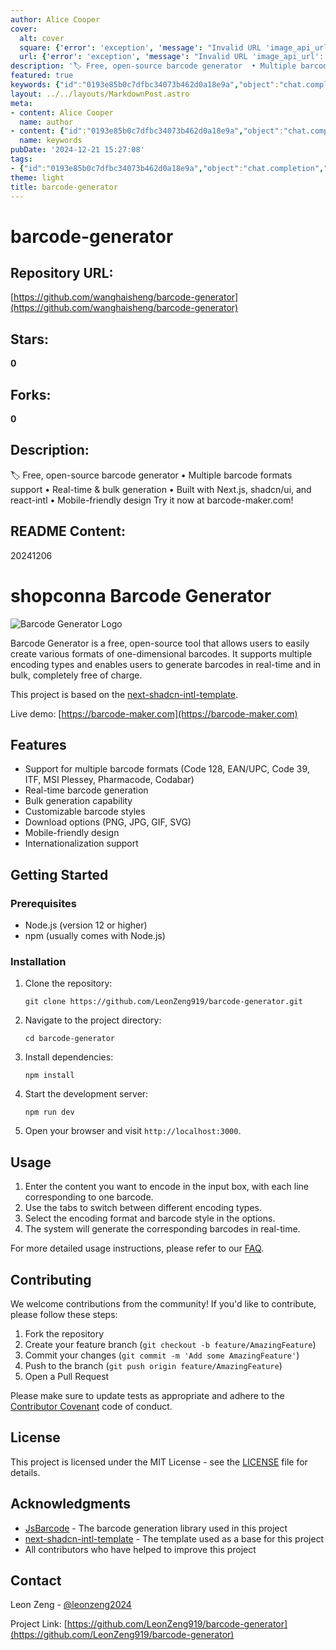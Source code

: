 ```yaml
---
author: Alice Cooper
cover:
  alt: cover
  square: {'error': 'exception', 'message': "Invalid URL 'image_api_url': No scheme supplied. Perhaps you meant https://image_api_url?"}
  url: {'error': 'exception', 'message': "Invalid URL 'image_api_url': No scheme supplied. Perhaps you meant https://image_api_url?"}
description: '🏷️ Free, open-source barcode generator  • Multiple barcode formats support • Real-time & bulk generation • Built with Next.js, shadcn/ui, and react-intl • Mobile-friendly design  Try it now at barcode-maker.com!'
featured: true
keywords: {"id":"0193e85b0c7dfbc34073b462d0a18e9a","object":"chat.completion","created":1734770101,"model":"Qwen/Qwen2.5-7B-Instruct","choices":[{"index":0,"message":{"role":"assistant","content":"### Keywords\n- barcode generator\n- free\n- open-source\n- multiple barcode formats\n- real-time generation\n- bulk generation\n- Next.js\n- shadcn/ui\n- react-intl\n- mobile-friendly\n- customizable\n- download options\n- internationalization support\n\n### Tags\n- #FreeSoftware\n- #OpenSource\n- #BarcodeGenerator\n- #RealTime\n- #BulkGeneration\n- #NextJS\n- #ShadcnUI\n- #ReactIntl\n- #MobileFriendly\n- #MultipleFormats\n- #DownloadOptions\n- #InternationalizationSupport\n- #Coding\n- #DeveloperTools\n- #WebDevelopment\n- #Programming\n- #Tech\n- #Project\n- #SourceCode\n- #Contributing\n- #MITLicense\n- #CommunityProjects"},"finish_reason":"stop"}],"usage":{"prompt_tokens":793,"completion_tokens":170,"total_tokens":963},"system_fingerprint":""}
layout: ../../layouts/MarkdownPost.astro
meta:
- content: Alice Cooper
  name: author
- content: {"id":"0193e85b0c7dfbc34073b462d0a18e9a","object":"chat.completion","created":1734770101,"model":"Qwen/Qwen2.5-7B-Instruct","choices":[{"index":0,"message":{"role":"assistant","content":"### Keywords\n- barcode generator\n- free\n- open-source\n- multiple barcode formats\n- real-time generation\n- bulk generation\n- Next.js\n- shadcn/ui\n- react-intl\n- mobile-friendly\n- customizable\n- download options\n- internationalization support\n\n### Tags\n- #FreeSoftware\n- #OpenSource\n- #BarcodeGenerator\n- #RealTime\n- #BulkGeneration\n- #NextJS\n- #ShadcnUI\n- #ReactIntl\n- #MobileFriendly\n- #MultipleFormats\n- #DownloadOptions\n- #InternationalizationSupport\n- #Coding\n- #DeveloperTools\n- #WebDevelopment\n- #Programming\n- #Tech\n- #Project\n- #SourceCode\n- #Contributing\n- #MITLicense\n- #CommunityProjects"},"finish_reason":"stop"}],"usage":{"prompt_tokens":793,"completion_tokens":170,"total_tokens":963},"system_fingerprint":""}
  name: keywords
pubDate: '2024-12-21 15:27:08'
tags:
- {"id":"0193e85b0c7dfbc34073b462d0a18e9a","object":"chat.completion","created":1734770101,"model":"Qwen/Qwen2.5-7B-Instruct","choices":[{"index":0,"message":{"role":"assistant","content":"### Keywords\n- barcode generator\n- free\n- open-source\n- multiple barcode formats\n- real-time generation\n- bulk generation\n- Next.js\n- shadcn/ui\n- react-intl\n- mobile-friendly\n- customizable\n- download options\n- internationalization support\n\n### Tags\n- #FreeSoftware\n- #OpenSource\n- #BarcodeGenerator\n- #RealTime\n- #BulkGeneration\n- #NextJS\n- #ShadcnUI\n- #ReactIntl\n- #MobileFriendly\n- #MultipleFormats\n- #DownloadOptions\n- #InternationalizationSupport\n- #Coding\n- #DeveloperTools\n- #WebDevelopment\n- #Programming\n- #Tech\n- #Project\n- #SourceCode\n- #Contributing\n- #MITLicense\n- #CommunityProjects"},"finish_reason":"stop"}],"usage":{"prompt_tokens":793,"completion_tokens":170,"total_tokens":963},"system_fingerprint":""}
theme: light
title: barcode-generator
---
```


# barcode-generator

## Repository URL: 
[https://github.com/wanghaisheng/barcode-generator](https://github.com/wanghaisheng/barcode-generator)

## Stars: 
**0**

## Forks: 
**0**

## Description: 
🏷️ Free, open-source barcode generator  • Multiple barcode formats support • Real-time & bulk generation • Built with Next.js, shadcn/ui, and react-intl • Mobile-friendly design  Try it now at barcode-maker.com!

## README Content: 
20241206

# shopconna Barcode Generator

![Barcode Generator Logo](https://barcode-maker.com/apple-touch-icon.png)

Barcode Generator is a free, open-source tool that allows users to easily create various formats of one-dimensional barcodes. It supports multiple encoding types and enables users to generate barcodes in real-time and in bulk, completely free of charge.

This project is based on the [next-shadcn-intl-template](https://github.com/LeonZeng919/next-shadcn-intl-template).

Live demo: [https://barcode-maker.com](https://barcode-maker.com)

## Features

- Support for multiple barcode formats (Code 128, EAN/UPC, Code 39, ITF, MSI Plessey, Pharmacode, Codabar)
- Real-time barcode generation
- Bulk generation capability
- Customizable barcode styles
- Download options (PNG, JPG, GIF, SVG)
- Mobile-friendly design
- Internationalization support

## Getting Started

### Prerequisites

- Node.js (version 12 or higher)
- npm (usually comes with Node.js)

### Installation

1. Clone the repository:

   ```
   git clone https://github.com/LeonZeng919/barcode-generator.git
   ```

2. Navigate to the project directory:

   ```
   cd barcode-generator
   ```

3. Install dependencies:

   ```
   npm install
   ```

4. Start the development server:

   ```
   npm run dev
   ```

5. Open your browser and visit `http://localhost:3000`.

## Usage

1. Enter the content you want to encode in the input box, with each line corresponding to one barcode.
2. Use the tabs to switch between different encoding types.
3. Select the encoding format and barcode style in the options.
4. The system will generate the corresponding barcodes in real-time.

For more detailed usage instructions, please refer to our [FAQ](https://barcode-maker.com).

## Contributing

We welcome contributions from the community! If you'd like to contribute, please follow these steps:

1. Fork the repository
2. Create your feature branch (`git checkout -b feature/AmazingFeature`)
3. Commit your changes (`git commit -m 'Add some AmazingFeature'`)
4. Push to the branch (`git push origin feature/AmazingFeature`)
5. Open a Pull Request

Please make sure to update tests as appropriate and adhere to the [Contributor Covenant](https://www.contributor-covenant.org/) code of conduct.

## License

This project is licensed under the MIT License - see the [LICENSE](LICENSE) file for details.

## Acknowledgments

- [JsBarcode](https://github.com/lindell/JsBarcode) - The barcode generation library used in this project
- [next-shadcn-intl-template](https://github.com/LeonZeng919/next-shadcn-intl-template) - The template used as a base for this project
- All contributors who have helped to improve this project

## Contact

Leon Zeng - [@leonzeng2024](https://x.com/leonzeng2024)

Project Link: [https://github.com/LeonZeng919/barcode-generator](https://github.com/LeonZeng919/barcode-generator)

